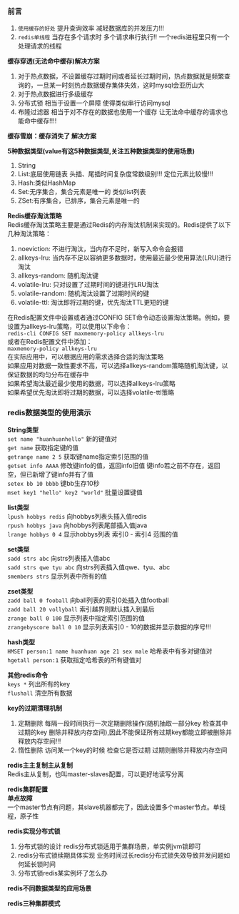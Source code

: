 ### 前言
1. `使用缓存的好处` 提升查询效率 减轻数据库的并发压力!!!
2. `redis单线程` 当存在多个请求时 多个请求串行执行!! 一个redis进程里只有一个处理请求的线程

**缓存穿透(无法命中缓存)解决方案**
1. 对于热点数据，不设置缓存过期时间或者延长过期时间，热点数据就是频繁查询的，一旦某一时刻热点数据缓存集体失效，这时mysql会亚历山大
2. 对于热点数据进行多级缓存
3. 分布式锁 相当于设置一个屏障 使得类似串行访问mysql
4. 布隆过滤器 相当于对不存在的数据也使用一个缓存 让无法命中缓存的请求也能命中缓存!!!!

**缓存雪崩：缓存消失了 解决方案**

**5种数据类型(value有这5种数据类型,关注五种数据类型的使用场景)**
1. String
2. List:底层使用链表 头插、尾插时间复杂度常数级别!!! 定位元素比较慢!!!
3. Hash:类似HashMap
4. Set:无序集合，集合元素是唯一的 类似list列表
5. ZSet:有序集合，已排序，集合元素是唯一的


**Redis缓存淘汰策略**  
Redis缓存淘汰策略主要是通过Redis的内存淘汰机制来实现的。Redis提供了以下几种淘汰策略：
1. noeviction: 不进行淘汰，当内存不足时，新写入命令会报错
2. allkeys-lru: 当内存不足以容纳更多数据时，使用最近最少使用算法(LRU)进行淘汰
3. allkeys-random: 随机淘汰键
4. volatile-lru: 只对设置了过期时间的键进行LRU淘汰
5. volatile-random: 随机淘汰设置了过期时间的键
6. volatile-ttl: 淘汰即将过期的键，优先淘汰TTL更短的键  

在Redis配置文件中设置或者通过CONFIG SET命令动态设置淘汰策略。例如，要设置为allkeys-lru策略，可以使用以下命令：  
`redis-cli CONFIG SET maxmemory-policy allkeys-lru`  
或者在Redis配置文件中添加：  
`maxmemory-policy allkeys-lru`  
在实际应用中，可以根据应用的需求选择合适的淘汰策略  
如果应用对数据一致性要求不高，可以选择allkeys-random策略随机淘汰键，以保证数据的均匀分布在缓存中  
如果希望淘汰最近最少使用的数据，可以选择allkeys-lru策略  
如果希望优先淘汰即将过期的数据，可以选择volatile-ttl策略  

### redis数据类型的使用演示
**String类型**  
`set name "huanhuanhello"` 新的键值对  
`get name` 获取指定键的值  
`getrange name 2 5` 获取键name指定索引范围的值  
`getset info AAAA` 修改键info的值，返回info旧值 键info若之前不存在，返回空，但已新增了键info并有了值  
`setex bb 10 bbbb` 键bb生存10秒  
`mset key1 "hello" key2 "world"` 批量设置键值

**list类型**  
`lpush hobbys redis` 向hobbys列表头插入值redis  
`rpush hobbys java` 向hobbys列表尾部插入值java  
`lrange hobbys 0 4` 显示hobbys列表 索引0 - 索引4 范围的值

**set类型**  
`sadd strs abc` 向strs列表插入值abc  
`sadd strs qwe tyu abc` 向strs列表插入值qwe、tyu、abc  
`smembers strs` 显示列表中所有的值  

**zset类型**  
`zadd ball 0 fooball` 向ball列表的索引0处插入值football  
`zadd ball 20 vollyball` 索引越界则默认插入到最后  
`zrange ball 0 100` 显示列表中指定索引范围的值  
`zrangebyscore ball 0 10` 显示列表索引0 - 10的数据并显示数据的序号!!!

**hash类型**  
`HMSET person:1 name huanhuan age 21 sex male` 哈希表中有多对键值对  
`hgetall person:1` 获取指定哈希表的所有键值对  


**其他redis命令**  
`keys *` 列出所有的key  
`flushall` 清空所有数据  

**key的过期清理机制**
1. 定期删除 每隔一段时间执行一次定期删除操作(随机抽取一部分key 检查其中过期的key 删除并释放内存空间),因此不能保证所有过期key都能立即被删除并释放内存空间!!!
2. 惰性删除 访问某一个key的时候 检查它是否过期 过期则删除并释放内存空间

**redis主主复制主从复制**  
Redis主从复制，也叫master-slaves配置，可以更好地读写分离

**redis集群配置**  
**单点故障**  
一个master节点有问题，其slave机器都完了，因此设置多个master节点。单线程，原子性

**redis实现分布式锁**
1. 分布式锁的设计 redis分布式锁适用于集群场景，单实例jvm锁即可
2. redis分布式锁续期具体实现 业务时间过长redis分布式锁失效导致并发问题如何延长锁时间
3. 分布式锁redis某实例坏了怎么办


**redis不同数据类型的应用场景**  


**redis三种集群模式**